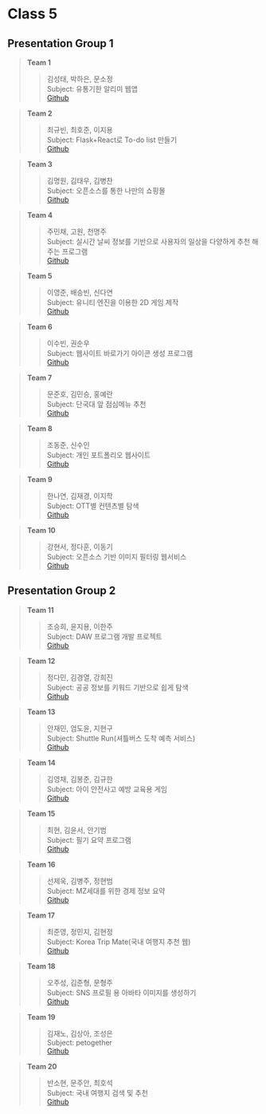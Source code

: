 # Class 5
## Presentation Group 1  
> **Team 1**  
>> 김성태, 박하은, 문소정<br>
>> Subject: 유통기한 알리미 웹앱<br>
>> [Github](https://github.com/SungtaeKiMN/OpenSourceTeam) <br>

> **Team 2**  
>> 최규빈, 최호준, 이지용<br>
>> Subject: Flask+React로 To-do list 만들기<br>
>> [Github](https://github.com/yongLeeJ/OpenSourseSW) <br>

> **Team 3**  
>> 김명원, 김태우, 김병찬<br>
>> Subject: 오픈소스를 통한 나만의 쇼핑몰<br>
>> [Github](https://github.com/dakookOpensource3team) <br>

> **Team 4**  
>> 주민채, 고원, 천명주<br>
>> Subject: 실시간 날씨 정보를 기반으로 사용자의 일상을 다양하게 추천 해주는 프로그램<br>
>> [Github](https://github.com/jjumango/opensource_project) <br>

> **Team 5**  
>> 이영준, 배승빈, 신다연<br>
>> Subject: 유니티 엔진을 이용한 2D 게임 제작<br>
>> [Github](https://github.com/mulisiba/OpenSource-TeamProject) <br>

> **Team 6**  
>> 이수빈, 권순우<br>
>> Subject: 웹사이트 바로가기 아이콘 생성 프로그램<br>
>> [Github](https://github.com/snsn8105/Shortcutify) <br>

> **Team 7**  
>> 문준호, 김민승, 홍예란<br>
>> Subject: 단국대 앞 점심메뉴 추천<br>
>> [Github](https://github.com/JunhoTG/OpenSource_Project) <br>

> **Team 8**  
>> 조동준, 신수인<br>
>> Subject: 개인 포트폴리오 웹사이트<br>
>> [Github](https://github.com/resetmerlin/DKU_OpenSourceBasic_Project) <br>

> **Team 9**  
>> 한나연, 김재경, 이지학<br>
>> Subject: OTT별 컨텐츠별 탐색<br>
>> [Github](https://github.com/jodolyekim/2025OSSPr) <br>

> **Team 10**  
>> 강현서, 정다훈, 이동기<br>
>> Subject: 오픈소스 기반 이미지 필터링 웹서비스<br>
>> [Github](https://github.com/Downy-newlearner/2025_DKU_OpensourceSW) <br>

## Presentation Group 2  
> **Team 11**  
>> 조승희, 윤지용, 이한주<br>
>> Subject: DAW 프로그램 개발 프로젝트<br>
>> [Github](https://github.com/heeouo/open-daw) <br>

> **Team 12**  
>> 정다민, 김경열, 강희진<br>
>> Subject: 공공 정보를 키워드 기반으로 쉽게 탐색<br>
>> [Github](https://github.com/ekals16/student_info_web) <br>

> **Team 13**  
>> 안재민, 엄도윤, 지현구<br>
>> Subject: Shuttle Run(셔틀버스 도착 예측 서비스)<br>
>> [Github](https://github.com/NotJaem/OpenSourceSW_Team13) <br>

> **Team 14**  
>> 김영채, 김봉준, 김규한<br>
>> Subject: 아이 안전사고 예방 교육용 게임<br>
>> [Github](https://github.com/kimbongjun79/Tiny_Steps) <br>

> **Team 15**  
>> 최현, 김윤서, 안기범<br>
>> Subject: 필기 요약 프로그램<br>
>> [Github](https://github.com/HyunChoi05/Opensource-Teamproject) <br>

> **Team 16**  
>> 선제욱, 김병주, 정현범<br>
>> Subject: MZ세대를 위한 경제 정보 요약<br>
>> [Github](https://github.com/rlaqudwn1/16team) <br>

> **Team 17**  
>> 최준영, 정민지, 김현정<br>
>> Subject: Korea Trip Mate(국내 여행지 추천 웹)<br>
>> [Github](https://github.com/anthia-kim/KoreaTripMate) <br>

> **Team 18**  
>> 오주성, 김준형, 문형주<br>
>> Subject: SNS 프로필 용 아바타 이미지를 생성하기<br>
>> [Github](https://github.com/opensource-sw-5) <br>

> **Team 19**  
>> 김재노, 김상아, 조성은<br>
>> Subject: petogether<br>
>> [Github](https://github.com/TeamPetogether) <br>

> **Team 20**  
>> 반소현, 문주안, 최호석<br>
>> Subject: 국내 여행지 검색 및 추천<br>
>> [Github](https://github.com/MUN0203/opensource_basic_project) <br>
